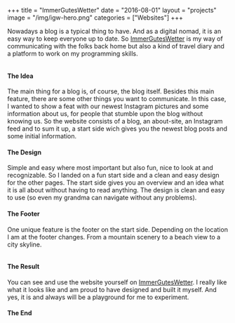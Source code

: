 +++
title = "ImmerGutesWetter"
date = "2016-08-01"
layout = "projects"
image = "/img/igw-hero.png"
categories = ["Websites"]
+++


Nowadays a blog is a typical thing to have. And as a digital nomad, it is an easy way to keep everyone up to date. So <a href="https://www.immerguteswetter.de" target="_blank">ImmerGutesWetter</a> is my way of communicating with the folks back home but also a kind of travel diary and a platform to work on my programming skills.

<div>
	<img src="/img/igw-plane.png" alt="">
</div>

<h4>The Idea</h4>

The main thing for a blog is, of course, the blog itself. Besides this main feature, there are some other things you want to communicate. In this case, I wanted to show a feat with our newest Instagram pictures and some information about us, for people that stumble upon the blog without knowing us.
So the website consists of a blog, an about-site, an Instagram feed and to sum it up, a start side wich gives you the newest blog posts and some initial information.

<!-- <div>
	<img src="/img/igw-header.png" alt="">
</div> -->


<h4>The Design</h4>

Simple and easy where most important but also fun, nice to look at and recognizable. So I landed on a fun start side and a clean and easy design for the other pages. 
The start side gives you an overview and an idea what it is all about without having to read anything. 
The design is clean and easy to use (so even my grandma can navigate without any problems).

<!-- <div class="igw-img-row">
	<img src="/img/igw-side-start.png" alt="">
	<img src="/img/igw-side-blog.png" alt="">
	<img src="/img/igw-side-post.png" alt="">
</div> -->


<h4>The Footer</h4>

One unique feature is the footer on the start side. Depending on the location I am at the footer changes. From a mountain scenery to a beach view to a city skyline. 

<div>
	<img src="/img/igw-footer-mountains.png" alt="">
</div>
<div>
	<img src="/img/igw-footer-beach.png" alt="">
</div>
<div>
	<img src="/img/igw-footer-city.png" alt="">
</div>




<h4>The Result</h4>

You can see and use the website yourself on <a href="www.immerguteswetter.de">ImmerGutesWetter</a>. I really like what it looks like and am proud to have designed and built it myself. And yes, it is and always will be a playground for me to experiment. 



<h4>The End</h4>